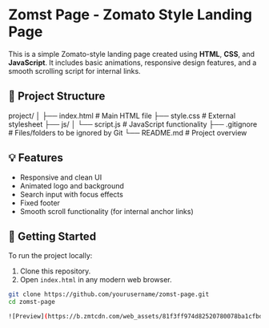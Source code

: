 # Zomst Page - Zomato Style Landing Page

This is a simple Zomato-style landing page created using **HTML**, **CSS**, and **JavaScript**. It includes basic animations, responsive design features, and a smooth scrolling script for internal links.

## 📁 Project Structure

project/
│
├── index.html # Main HTML file
├── style.css # External stylesheet
├── js/
│ └── script.js # JavaScript functionality
├── .gitignore # Files/folders to be ignored by Git
└── README.md # Project overview


## 💡 Features

- Responsive and clean UI
- Animated logo and background
- Search input with focus effects
- Fixed footer
- Smooth scroll functionality (for internal anchor links)

## 🚀 Getting Started

To run the project locally:

1. Clone this repository.
2. Open `index.html` in any modern web browser.

```bash
git clone https://github.com/yourusername/zomst-page.git
cd zomst-page

![Preview](https://b.zmtcdn.com/web_assets/81f3ff974d82520780078ba1cfbd453a1583259680.png)

